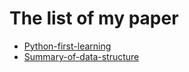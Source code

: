 # The list of my paper
- [Python-first-learning](cs/Python-first-learning.md)
- [Summary-of-data-structure](cs/Summary-of-data-structure.md)
